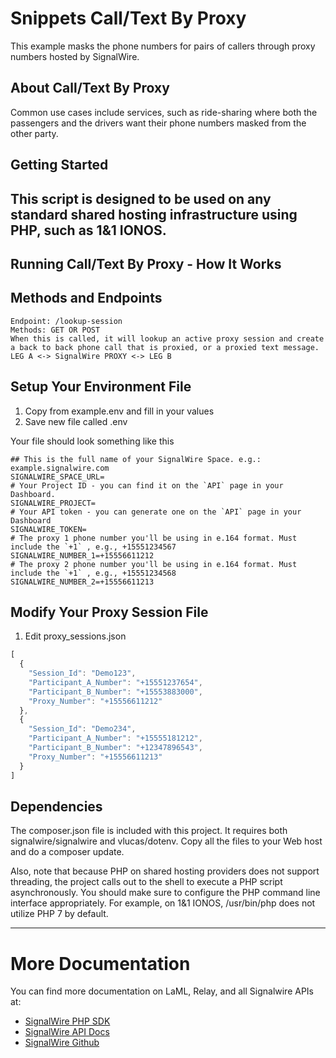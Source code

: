 # Snippets Call/Text By Proxy
This example masks the phone numbers for pairs of callers through proxy numbers hosted by SignalWire.
## About Call/Text By Proxy
Common use cases include services, such as ride-sharing where both the passengers and the drivers want their phone numbers masked from the other party.
## Getting Started
This script is designed to be used on any standard shared hosting infrastructure using PHP, such as 1&1 IONOS.
----
## Running Call/Text By Proxy - How It Works
## Methods and Endpoints

```
Endpoint: /lookup-session
Methods: GET OR POST
When this is called, it will lookup an active proxy session and create a back to back phone call that is proxied, or a proxied text message.  LEG A <-> SignalWire PROXY <-> LEG B
```

## Setup Your Environment File

1. Copy from example.env and fill in your values
2. Save new file called .env

Your file should look something like this
```
## This is the full name of your SignalWire Space. e.g.: example.signalwire.com
SIGNALWIRE_SPACE_URL=
# Your Project ID - you can find it on the `API` page in your Dashboard.
SIGNALWIRE_PROJECT=
# Your API token - you can generate one on the `API` page in your Dashboard
SIGNALWIRE_TOKEN=
# The proxy 1 phone number you'll be using in e.164 format. Must include the `+1` , e.g., +15551234567
SIGNALWIRE_NUMBER_1=+15556611212
# The proxy 2 phone number you'll be using in e.164 format. Must include the `+1` , e.g., +15551234568
SIGNALWIRE_NUMBER_2=+15556611213
```

## Modify Your Proxy Session File
1. Edit proxy_sessions.json
```javascript
[
  {
    "Session_Id": "Demo123",
    "Participant_A_Number": "+15551237654",
    "Participant_B_Number": "+15553883000",
    "Proxy_Number": "+15556611212"
  },
  {
    "Session_Id": "Demo234",
    "Participant_A_Number": "+15555181212",
    "Participant_B_Number": "+12347896543",
    "Proxy_Number": "+15556611213"
  }
]

```

## Dependencies
The composer.json file is included with this project.  It requires both signalwire/signalwire and vlucas/dotenv.  Copy all the files to your Web host and do a composer update.

Also, note that because PHP on shared hosting providers does not support threading, the project calls out to the shell to execute a PHP script asynchronously.  You should make sure to configure the PHP command line interface appropriately.  For example, on 1&1 IONOS, /usr/bin/php does not utilize PHP 7 by default.

----

# More Documentation
You can find more documentation on LaML, Relay, and all Signalwire APIs at:
- [SignalWire PHP SDK](https://github.com/signalwire/signalwire-php)
- [SignalWire API Docs](https://docs.signalwire.com)
- [SignalWire Github](https://gituhb.com/signalwire)

